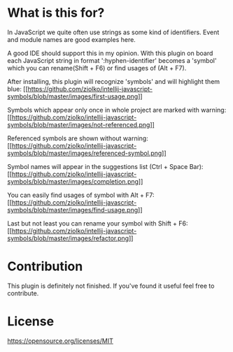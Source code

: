 # What is this for?

In JavaScript we quite often use strings as some kind of identifiers. Event and module names are good examples here.
 
A good IDE should support this in my opinion. With this plugin on board each JavaScript string
 in format ':hyphen-identifier' becomes a 'symbol' which you can rename(Shift + F6) or find usages of (Alt + F7).
 
After installing, this plugin will recognize 'symbols' and will highlight them blue:
[[https://github.com/ziolko/intellij-javascript-symbols/blob/master/images/first-usage.png]]

Symbols which appear only once in whole project are marked with warning:
[[https://github.com/ziolko/intellij-javascript-symbols/blob/master/images/not-referenced.png]]

Referenced symbols are shown without warning:
[[https://github.com/ziolko/intellij-javascript-symbols/blob/master/images/referenced-symbol.png]]

Symbol names will appear in the suggestions list (Ctrl + Space Bar):
[[https://github.com/ziolko/intellij-javascript-symbols/blob/master/images/completion.png]]

You can easily find usages of symbol with Alt + F7:
[[https://github.com/ziolko/intellij-javascript-symbols/blob/master/images/find-usage.png]]

Last but not least you can rename your symbol with Shift + F6:
[[https://github.com/ziolko/intellij-javascript-symbols/blob/master/images/refactor.png]]

# Contribution
This plugin is definitely not finished. If you've found it useful feel free to contribute. 

# License
https://opensource.org/licenses/MIT